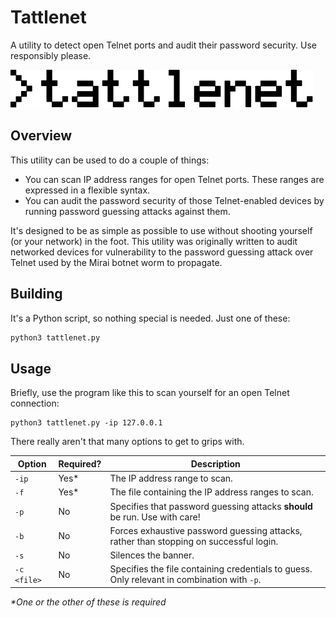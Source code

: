 # Tattlenet
A utility to detect open Telnet ports and audit their password security. Use responsibly please.

![Logo](logo.svg)

## Overview
This utility can be used to do a couple of things:

* You can scan IP address ranges for open Telnet ports. These ranges are expressed in a flexible syntax.
* You can audit the password security of those Telnet-enabled devices by running password guessing attacks against them.

It's designed to be as simple as possible to use without shooting yourself (or your network) in the foot. This utility was originally written to audit networked devices for vulnerability to the password guessing attack over Telnet used by the Mirai botnet worm to propagate.

## Building
It's a Python script, so nothing special is needed. Just one of these:

```bash
python3 tattlenet.py
```

## Usage
Briefly, use the program like this to scan yourself for an open Telnet connection:

```
python3 tattlenet.py -ip 127.0.0.1
```

There really aren't that many options to get to grips with.

| Option      | Required? | Description                                                                                 |
|-------------|-----------|---------------------------------------------------------------------------------------------|
| `-ip`       | Yes*      | The IP address range to scan.                                                               |
| `-f`        | Yes*      | The file containing the IP address ranges to scan.                                          |
| `-p`        | No        | Specifies that password guessing attacks **should** be run. Use with care!                  |
| `-b`        | No        | Forces exhaustive password guessing attacks, rather than stopping on successful login.      |
| `-s`        | No        | Silences the banner.                                                                        |
| `-c <file>` | No        | Specifies the file containing credentials to guess. Only relevant in combination with `-p`. |

_\*One or the other of these is required_
